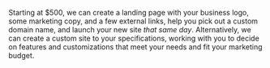 Starting at $500, we can create a landing page with your business logo, some marketing copy, and a few external links, help you pick out a custom domain name, and launch your new site *that same day*. Alternatively, we can create a custom site to your specifications, working with you to decide on features and customizations that meet your needs and fit your marketing budget.
